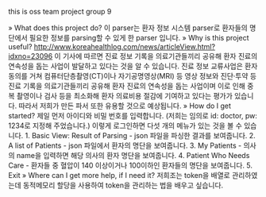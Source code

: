 this is oss team project group 9

» What does this project do?
    이 parser는 환자 정보 시스템 parser로 환자들의 명단에서 필요한 정보를 parsing할 수 있게 한 parser 입니다.
» Why is this project useful?
    http://www.koreahealthlog.com/news/articleView.html?idxno=23096 
    이 기사에 따르면 진료 정보 기록을 의료기관들끼리 공유해 환자 진료의 연속성을 돕는 사업이 발달하고 있다는 것을 알 수 있습니다. 진료 정보 교류사업은 환자 동의를 거쳐 컴퓨터단층촬영(CT)이나 자기공명영상(MRI) 등 영상 정보와 진단·투약 등 진료 기록을 의료기관들끼리 공유해 환자 진료의 연속성을 돕는 사업이며 이로 인해 중복 촬영이나 검사 등을 최소화해 환자 의료비용 절감에 기여하고 있다는 평가가 있습니다. 따라서 저희가 만든 파서 또한 유용할 것으로 예상됩니다.
» How do I get started?
    제일 먼저 아이디와 비밀 번호를 입력합니다. (저희는 임의로 id: doctor, pw: 1234로 지정해 주었습니다.)
    이렇게 로그인하면 다섯 개의 메뉴가 있는 것을 볼 수 있습니다.
    1. Basic View: Result of Parsing
        -  json 파일을 파싱한 결과를 보여줍니다.
    2. A list of Patients
        -   json 파일에서 환자의 명단을 보여줍니다.
    3. My Patients
        -   의사의 name을 입력하면 해당 의사의 환자 명단을 보여줍니다.
    4. Patient Who Needs Care
        -   환자들 중 혈압이 140 이상이거나 100이하인 환자들의 명단을 보여줍니다.
    5. Exit
» Where can I get more help, if I need it?
    저희조는 token을 배열로 관리하였는데 동적메모리 할당을 사용하여 token을 관리하는 법을 배우고 싶습니다. 
